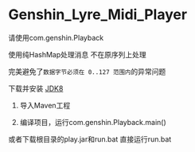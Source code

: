 # Genshin_Lyre_Midi_Player

请使用com.genshin.Playback

使用纯HashMap处理消息 不在原序列上处理

完美避免了```数据字节必须在 0..127 范围内```的异常问题

下载并安装 [JDK8](https://www.oracle.com/java/technologies/javase/javase8-archive-downloads.html)

1. 导入Maven工程

2. 编译项目，运行com.genshin.Playback.main()

或者下载根目录的play.jar和run.bat 直接运行run.bat
